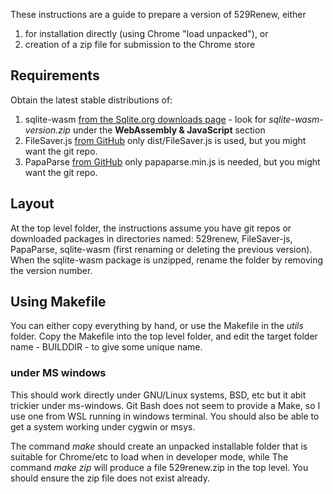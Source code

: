 These instructions are a guide to prepare a version of 529Renew, either
1. for installation directly (using Chrome "load unpacked"), or 
2. creation of a zip file for submission to the Chrome store

## Requirements
Obtain the latest stable distributions of:
1. sqlite-wasm  [from the Sqlite.org downloads page](https://sqlite.org/download.html) - look for _sqlite-wasm-version.zip_  under the **WebAssembly & JavaScript** section
2. FileSaver.js [from GitHub](https://github.com/eligrey/FileSaver.js) only dist/FileSaver.js is used, but you might want the git repo.
3. PapaParse [from GitHub](https://github.com/mholt/PapaParse) only papaparse.min.js is needed, but you might want the git repo.

## Layout
At the top level folder, the instructions assume you have git repos or downloaded packages in directories named: 529renew, FileSaver-js, PapaParse, sqlite-wasm (first renaming or deleting the previous version).
When the sqlite-wasm package is unzipped, rename the folder by removing the version number.

## Using Makefile
You can either copy everything by hand, or use the Makefile in the _utils_ folder.
Copy the Makefile into the top level folder, and edit the target folder name - BUILDDIR - to give some unique name.
### under MS windows
This should work directly under GNU/Linux systems, BSD, etc but it  abit trickier under ms-windows.
Git Bash does not seem to provide a Make, so I use one from WSL running in windows terminal.
You should also be able to get a system working under cygwin or msys.

The command _make_ should create an unpacked installable folder that is suitable for Chrome/etc to load when in developer mode, while 
The command _make_ _zip_ will produce a file 529renew.zip in the top level.
You should ensure the zip file does not exist already.
